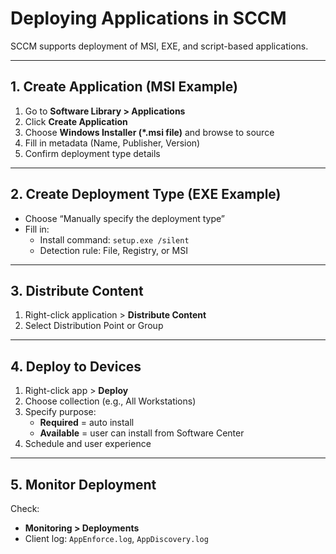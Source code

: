 
# Deploying Applications in SCCM

SCCM supports deployment of MSI, EXE, and script-based applications.

---

## 1. Create Application (MSI Example)

1. Go to **Software Library > Applications**
2. Click **Create Application**
3. Choose **Windows Installer (*.msi file)** and browse to source
4. Fill in metadata (Name, Publisher, Version)
5. Confirm deployment type details

---

## 2. Create Deployment Type (EXE Example)

- Choose “Manually specify the deployment type”
- Fill in:
  - Install command: `setup.exe /silent`
  - Detection rule: File, Registry, or MSI

---

## 3. Distribute Content

1. Right-click application > **Distribute Content**
2. Select Distribution Point or Group

---

## 4. Deploy to Devices

1. Right-click app > **Deploy**
2. Choose collection (e.g., All Workstations)
3. Specify purpose:
   - **Required** = auto install
   - **Available** = user can install from Software Center
4. Schedule and user experience

---

## 5. Monitor Deployment

Check:
- **Monitoring > Deployments**
- Client log: `AppEnforce.log`, `AppDiscovery.log`
